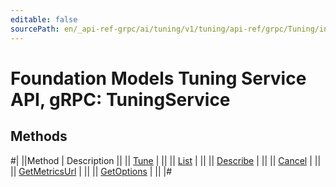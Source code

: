 ```yaml
---
editable: false
sourcePath: en/_api-ref-grpc/ai/tuning/v1/tuning/api-ref/grpc/Tuning/index.md
---
```


# Foundation Models Tuning Service API, gRPC: TuningService

## Methods

#|
||Method | Description ||
|| [Tune](tune.md) |  ||
|| [List](list.md) |  ||
|| [Describe](describe.md) |  ||
|| [Cancel](cancel.md) |  ||
|| [GetMetricsUrl](getMetricsUrl.md) |  ||
|| [GetOptions](getOptions.md) |  ||
|#